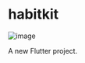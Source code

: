 # habitkit
![image](https://github.com/user-attachments/assets/cf84cea9-e839-4c68-b679-653f0456e631)




A new Flutter project.
